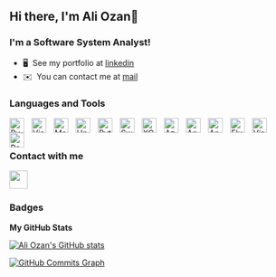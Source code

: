 ## Hi there, I'm Ali Ozan👋

### I'm a Software System Analyst!
* 🖥️  See my portfolio at [linkedin](http://www.linkedin.com/in/aoo/)
* ✉️  You can contact me at [mail](mailto:ozanozmelek@gmail.com)


### Languages and Tools
<p align=""left>
<img align="left" alt="Pycharm" width="26px" src="https://cdn.jsdelivr.net/gh/devicons/devicon/icons/pycharm/pycharm-plain.svg" style="padding-right:10px;" />
<img align="left" alt="Visual Studio Code" width="26px" src="https://cdn.jsdelivr.net/gh/devicons/devicon/icons/vscode/vscode-original.svg" style="padding-right:10px;" />
<img align="left" alt="MsSQL" width="26px" src="https://cdn.jsdelivr.net/gh/devicons/devicon/icons/microsoftsqlserver/microsoftsqlserver-plain.svg" style="padding-right:10px;" />
<img align="left" alt="Unity" width="26px" src="https://cdn.jsdelivr.net/gh/devicons/devicon/icons/unity/unity-original.svg" style="padding-right:10px;" />
<img align="left" alt="Python" width="26px" src="https://cdn.jsdelivr.net/gh/devicons/devicon/icons/python/python-original-wordmark.svg" style="padding-right:10px;" />
<img align="left" alt="Swift" width="26px" src="https://cdn.jsdelivr.net/gh/devicons/devicon/icons/swift/swift-original.svg" style="padding-right:10px;" />
<img align="left" alt="XCode" width="26px" src="https://cdn.jsdelivr.net/gh/devicons/devicon/icons/xcode/xcode-original.svg" style="padding-right:10px;" />
 <img align="left" alt="Azure" width="26px" src="https://cdn.jsdelivr.net/gh/devicons/devicon/icons/pycharm/pycharm-plain-wordmark.svg" style="padding-right:10px;" />
 <img align="left" alt="Apache" width="26px" src="https://cdn.jsdelivr.net/gh/devicons/devicon/icons/pycharm/pycharm-plain-wordmark.svg" style="padding-right:10px;" />
 <img align="left" alt="Android Studio" width="26px" src="https://cdn.jsdelivr.net/gh/devicons/devicon/icons/pycharm/pycharm-plain-wordmark.svg" style="padding-right:10px;" />
 <img align="left" alt="Flutter" width="26px" src="https://cdn.jsdelivr.net/gh/devicons/devicon/icons/pycharm/pycharm-plain-wordmark.svg" style="padding-right:10px;" />
 <img align="left" alt="Visual Studio" width="26px" src="https://cdn.jsdelivr.net/gh/devicons/devicon/icons/pycharm/pycharm-plain-wordmark.svg" style="padding-right:10px;" />
<img align="left" alt="PostgreSQL" width="26px" src="https://cdn.jsdelivr.net/gh/devicons/devicon/icons/postgresql/postgresql-original-wordmark.svg" style="padding-right:10px;" />


<br />
<br />

### Contact with me

<p align="left"><a href="https://www.linkedin.com/in/aoo" target="_blank" rel="noreferrer"><img src="https://raw.githubusercontent.com/danielcranney/readme-generator/main/public/icons/socials/linkedin.svg" width="32" height="32" /></a></p>

### Badges

<b>My GitHub Stats</b>

<a href="http://www.github.com/manofprogress"><img src="https://github-readme-stats.vercel.app/api?username=manofprogress&show_icons=true&hide=&count_private=true&title_color=0891b2&text_color=ffffff&icon_color=0891b2&bg_color=1c1917&hide_border=true&show_icons=true" alt="Ali Ozan's GitHub stats" /></a>

<a href="http://www.github.com/manofprogress"><img src="https://activity-graph.herokuapp.com/graph?username=manofprogress&bg_color=1c1917&color=ffffff&line=0891b2&point=ffffff&area_color=1c1917&area=true&hide_border=true&custom_title=GitHub%20Commits%20Graph" alt="GitHub Commits Graph" /></a>
